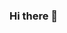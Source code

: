 ### Hi there 👋

<!--
![Anurag's GitHub stats](https://github-readme-stats.vercel.app/api?username=ParkJe2&show_icons=true&theme=material-palenight)
-->

<!--
**ParkJe2/ParkJe2** is a ✨ _special_ ✨ repository because its `README.md` (this file) appears on your GitHub profile.

Here are some ideas to get you started:

- 🔭 I’m currently working on ...
- 🌱 I’m currently learning ...
- 👯 I’m looking to collaborate on ...
- 🤔 I’m looking for help with ...
- 💬 Ask me about ...
- 📫 How to reach me: ...
- 😄 Pronouns: ...
- ⚡ Fun fact: ...
-->
